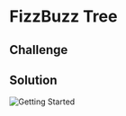 # FizzBuzz Tree
<!-- Short summary or background information -->

## Challenge
<!-- Description of the challenge -->

## Solution
![Getting Started](../../assetsfizzbuzztree.jpg)

